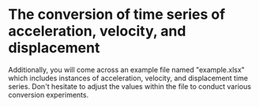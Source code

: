 # The conversion of time series of acceleration, velocity, and displacement
Additionally, you will come across an example file named "example.xlsx" which includes instances of acceleration, velocity, and displacement time series. Don't hesitate to adjust the values within the file to conduct various conversion experiments.
